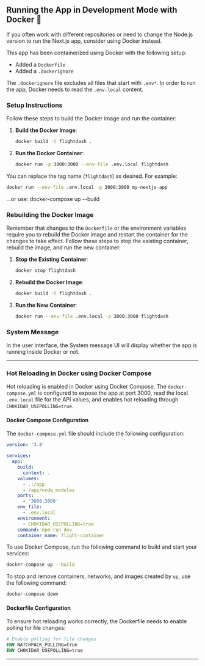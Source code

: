 ## Running the App in Development Mode with Docker 🐋

If you often work with different repositories or need to change the Node.js version to run the Next.js app, consider using Docker instead.

This app has been containerized using Docker with the following setup:

- Added a `Dockerfile`
- Added a `.dockerignore`

The `.dockerignore` file excludes all files that start with `.env*`. In order to run the app, Docker needs to read the `.env.local` content.

### Setup Instructions

Follow these steps to build the Docker image and run the container:

1. **Build the Docker Image**:

   ```bash
   docker build -t flightdash .
   ```

2. **Run the Docker Container**:

   ```bash
   docker run -p 3000:3000 --env-file .env.local flightdash
   ```

You can replace the tag name (`flightdash`) as desired. For example:

```bash
docker run --env-file .env.local -p 3000:3000 my-nextjs-app
```

...or use: docker-compose up --build

### Rebuilding the Docker Image

Remember that changes to the `Dockerfile` or the environment variables require you to rebuild the Docker image and restart the container for the changes to take effect. Follow these steps to stop the existing container, rebuild the image, and run the new container:

1. **Stop the Existing Container**:

   ```bash
   docker stop flightdash
   ```

2. **Rebuild the Docker Image**:

   ```bash
   docker build -t flightdash .
   ```

3. **Run the New Container**:

   ```bash
   docker run --env-file .env.local -p 3000:3000 flightdash
   ```

### System Message

In the user interface, the System message UI will display whether the app is running inside Docker or not.

---

### Hot Reloading in Docker using Docker Compose

Hot reloading is enabled in Docker using Docker Compose. The `docker-compose.yml` is configured to expose the app at port 3000, read the local `.env.local` file for the API values, and enables hot reloading through `CHOKIDAR_USEPOLLING=true`.

#### Docker Compose Configuration

The `docker-compose.yml` file should include the following configuration:

```yaml
version: '3.8'

services:
  app:
    build:
      context: .
    volumes:
      - .:/app
      - /app/node_modules
    ports:
      - '3000:3000'
    env_file:
      - .env.local
    environment:
      - CHOKIDAR_USEPOLLING=true
    command: npm run dev
    container_name: flight-container
```

To use Docker Compose, run the following command to build and start your services:

```bash
docker-compose up --build
```

To stop and remove containers, networks, and images created by `up`, use the following command:

```bash
docker-compose down
```

#### Dockerfile Configuration

To ensure hot reloading works correctly, the Dockerfile needs to enable polling for file changes:

```Dockerfile
# Enable polling for file changes
ENV WATCHPACK_POLLING=true
ENV CHOKIDAR_USEPOLLING=true
```

---
